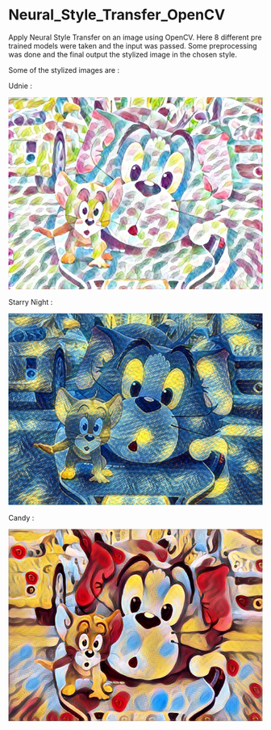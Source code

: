 # Neural_Style_Transfer_OpenCV
Apply Neural Style Transfer on an image using OpenCV. Here 8 different pre trained models were taken and the input was passed. Some preprocessing was done and the final output the stylized image in the chosen style.

Some of the stylized images are :

Udnie :

![](output_udnie.jpg)

Starry Night :

![](output_starry_night.jpg)

Candy :

![](output_candy.jpg)
